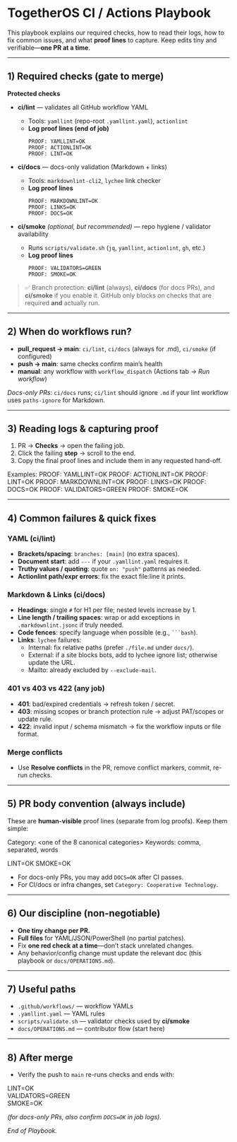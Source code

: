 # TogetherOS CI / Actions Playbook

This playbook explains our required checks, how to read their logs, how to fix common issues, and what **proof lines** to capture. Keep edits tiny and verifiable—**one PR at a time**.

---

## 1) Required checks (gate to merge)

**Protected checks**

- **ci/lint** — validates all GitHub workflow YAML
  - Tools: `yamllint` (repo-root `.yamllint.yaml`), `actionlint`
  - **Log proof lines (end of job)**
    ```
    PROOF: YAMLLINT=OK
    PROOF: ACTIONLINT=OK
    PROOF: LINT=OK
    ```

- **ci/docs** — docs-only validation (Markdown + links)
  - Tools: `markdownlint-cli2`, `lychee` link checker
  - **Log proof lines**
    ```
    PROOF: MARKDOWNLINT=OK
    PROOF: LINKS=OK
    PROOF: DOCS=OK
    ```

- **ci/smoke** *(optional, but recommended)* — repo hygiene / validator availability
  - Runs `scripts/validate.sh` (`jq`, `yamllint`, `actionlint`, `gh`, etc.)
  - **Log proof lines**
    ```
    PROOF: VALIDATORS=GREEN
    PROOF: SMOKE=OK
    ```

> ✅ Branch protection: **ci/lint** (always), **ci/docs** (for docs PRs), and **ci/smoke** if you enable it. GitHub only blocks on checks that are required **and** actually run.

---

## 2) When do workflows run?

- **pull_request → main**: `ci/lint`, `ci/docs` (always for .md), `ci/smoke` (if configured)
- **push → main**: same checks confirm main’s health
- **manual**: any workflow with `workflow_dispatch` (Actions tab → *Run workflow*)

*Docs-only PRs*: `ci/docs` runs; `ci/lint` should ignore `.md` if your lint workflow uses `paths-ignore` for Markdown.

---

## 3) Reading logs & capturing proof

1. PR → **Checks** → open the failing job.  
2. Click the failing **step** → scroll to the end.  
3. Copy the final proof lines and include them in any requested hand-off.

Examples:
PROOF: YAMLLINT=OK
PROOF: ACTIONLINT=OK
PROOF: LINT=OK
PROOF: MARKDOWNLINT=OK
PROOF: LINKS=OK
PROOF: DOCS=OK
PROOF: VALIDATORS=GREEN
PROOF: SMOKE=OK


---

## 4) Common failures & quick fixes

### YAML (ci/lint)
- **Brackets/spacing**: `branches: [main]` (no extra spaces).
- **Document start**: add `---` if your `.yamllint.yaml` requires it.
- **Truthy values / quoting**: quote `on: "push"` patterns as needed.
- **Actionlint path/expr errors**: fix the exact file:line it prints.

### Markdown & Links (ci/docs)
- **Headings**: single `#` for H1 per file; nested levels increase by 1.
- **Line length / trailing spaces**: wrap or add exceptions in `.markdownlint.jsonc` if truly needed.
- **Code fences**: specify language when possible (e.g., ` ```bash `).
- **Links**: `lychee` failures:
  - Internal: fix relative paths (prefer `./file.md` under `docs/`).
  - External: if a site blocks bots, add to lychee ignore list; otherwise update the URL.
  - Mailto: already excluded by `--exclude-mail`.

### 401 vs 403 vs 422 (any job)
- **401**: bad/expired credentials → refresh token / secret.
- **403**: missing scopes or branch protection rule → adjust PAT/scopes or update rule.
- **422**: invalid input / schema mismatch → fix the workflow inputs or file format.

### Merge conflicts
- Use **Resolve conflicts** in the PR, remove conflict markers, commit, re-run checks.

---

## 5) PR body convention (always include)

These are **human-visible** proof lines (separate from log proofs). Keep them simple:

Category: <one of the 8 canonical categories>
Keywords: comma, separated, words

LINT=OK
SMOKE=OK


- For docs-only PRs, you may add `DOCS=OK` after CI passes.
- For CI/docs or infra changes, set `Category: Cooperative Technology`.

---

## 6) Our discipline (non-negotiable)

- **One tiny change per PR.**
- **Full files** for YAML/JSON/PowerShell (no partial patches).
- Fix **one red check at a time**—don’t stack unrelated changes.
- Any behavior/config change must update the relevant doc (this playbook or `docs/OPERATIONS.md`).

---

## 7) Useful paths

- `.github/workflows/` — workflow YAMLs  
- `.yamllint.yaml` — YAML rules  
- `scripts/validate.sh` — validator checks used by **ci/smoke**  
- `docs/OPERATIONS.md` — contributor flow (start here)

---

## 8) After merge

- Verify the push to `main` re-runs checks and ends with:

LINT=OK  
VALIDATORS=GREEN  
SMOKE=OK  


*(for docs-only PRs, also confirm `DOCS=OK` in job logs).*

*End of Playbook.*

